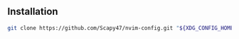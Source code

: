 ## Installation
```sh
git clone https://github.com/Scapy47/nvim-config.git "${XDG_CONFIG_HOME:-$HOME/.config}"/nvim
```
